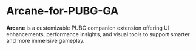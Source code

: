 # Arcane-for-PUBG-GA
**Arcane** is a customizable PUBG companion extension offering UI enhancements, performance insights, and visual tools to support smarter and more immersive gameplay.
